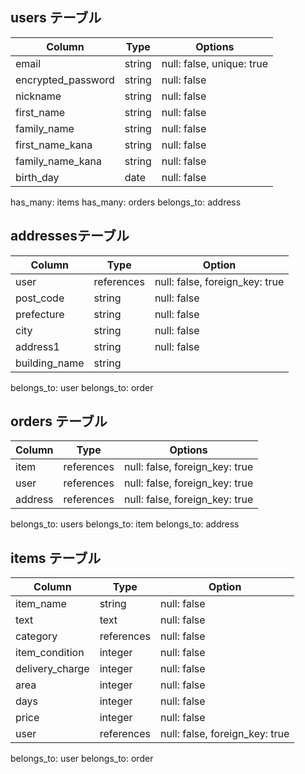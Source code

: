 ## users テーブル

| Column                  | Type    | Options                   |
| ----------------------- | ------- | ------------------------- |
| email                   | string  | null: false, unique: true |
| encrypted_password      | string  | null: false               |
| nickname                | string  | null: false               |
| first_name              | string  | null: false               |
| family_name             | string  | null: false               |
| first_name_kana         | string  | null: false               |
| family_name_kana        | string  | null: false               |
| birth_day               | date    | null: false               |

has_many: items
has_many: orders
belongs_to: address

## addressesテーブル

| Column        | Type       | Option                         |
| ------------- | ---------- | ------------------------------ |
| user          | references | null: false, foreign_key: true |
| post_code     | string     | null: false                    |
| prefecture    | string     | null: false                    |
| city          | string     | null: false                    |
| address1      | string     | null: false                    |
| building_name | string     |                                |

belongs_to: user
belongs_to: order

## orders テーブル

| Column  | Type       | Options                        |
| ------- | ---------- | ------------------------------ |
| item    | references | null: false, foreign_key: true |
| user    | references | null: false, foreign_key: true |
| address | references | null: false, foreign_key: true |

belongs_to: users
belongs_to: item
belongs_to: address

## items テーブル

| Column          | Type       | Option
| --------------- | ---------- | ------------------------------ |
| item_name       | string     | null: false                    |
| text            | text       | null: false                    |
| category        | references | null: false                    |
| item_condition  | integer    | null: false                    |
| delivery_charge | integer    | null: false                    |
| area            | integer    | null: false                    |
| days            | integer    | null: false                    |
| price           | integer    | null: false                    |
| user            | references | null: false, foreign_key: true |

belongs_to: user
belongs_to: order